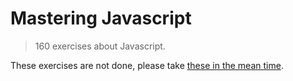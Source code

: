 # Mastering Javascript 

> 160 exercises about Javascript.

These exercises are not done, please take [these in the mean time](https://repl.it/classroom/invite/8FaFGSO).


